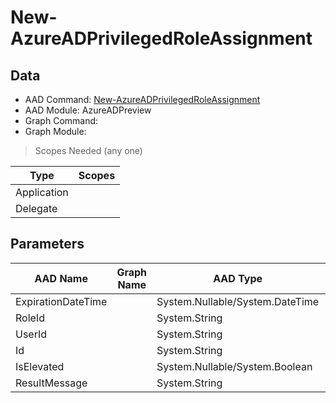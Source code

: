 # New-AzureADPrivilegedRoleAssignment

## Data

+ AAD Command: [New-AzureADPrivilegedRoleAssignment](https://docs.microsoft.com/en-us/powershell/module/AzureADPreview/New-AzureADPrivilegedRoleAssignment)
+ AAD Module: AzureADPreview
+ Graph Command: 
+ Graph Module: 

> Scopes Needed (any one)

|Type|Scopes|
|---|---|
|Application||
|Delegate||

## Parameters

|AAD Name|Graph Name|AAD Type|Graph Type|Infos|
|---|---|---|---|---|
|ExpirationDateTime||System.Nullable/System.DateTime|||
|RoleId||System.String|||
|UserId||System.String|||
|Id||System.String|||
|IsElevated||System.Nullable/System.Boolean|||
|ResultMessage||System.String|||


